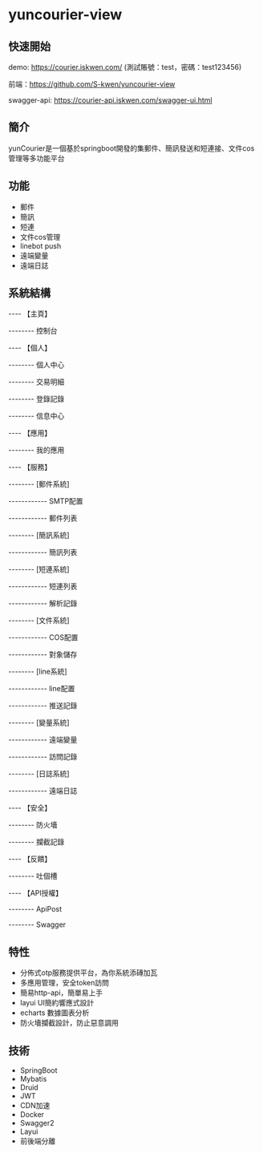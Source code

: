 # yuncourier-view
## 快速開始
demo: https://courier.iskwen.com/
(測試賬號：test，密碼：test123456)

前端：https://github.com/S-kwen/yuncourier-view

swagger-api: https://courier-api.iskwen.com/swagger-ui.html

## 簡介
yunCourier是一個基於springboot開發的集郵件、簡訊發送和短連接、文件cos管理等多功能平台
## 功能
* 郵件
* 簡訊
* 短連
* 文件cos管理
* linebot push
* 遠端變量
* 遠端日誌
## 系統結構
---- 【主頁】

-------- 控制台

---- 【個人】

-------- 個人中心

-------- 交易明細

-------- 登錄記錄

-------- 信息中心

---- 【應用】

-------- 我的應用

---- 【服務】

-------- [郵件系統]

------------ SMTP配置

------------ 郵件列表

-------- [簡訊系統]

------------ 簡訊列表

-------- [短連系統]

------------ 短連列表

------------ 解析記錄

-------- [文件系統]

------------ COS配置

------------ 對象儲存

-------- [line系統]

------------ line配置

------------ 推送記錄

-------- [變量系統]

------------ 遠端變量

------------ 訪問記錄

-------- [日誌系統]

------------ 遠端日誌

---- 【安全】

-------- 防火墻

-------- 攔截記錄

---- 【反饋】

-------- 吐個槽

---- 【API授權】

-------- ApiPost

-------- Swagger

## 特性
* 分佈式otp服務提供平台，為你系統添磚加瓦
* 多應用管理，安全token訪問
* 簡易http-api，簡單易上手
* layui UI簡約響應式設計
* echarts 數據圖表分析
* 防火墻攔截設計，防止惡意調用
## 技術
* SpringBoot
* Mybatis
* Druid
* JWT
* CDN加速
* Docker
* Swagger2
* Layui
* 前後端分離



